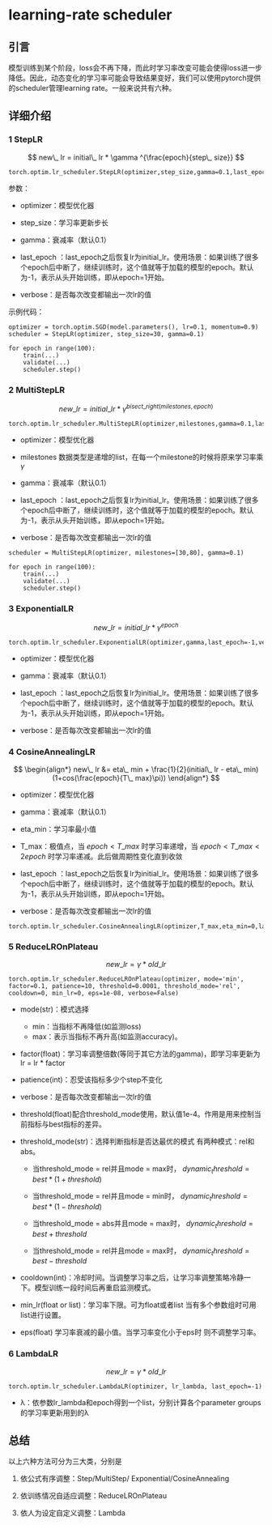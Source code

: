 # learning-rate scheduler

## 引言

模型训练到某个阶段，loss会不再下降，而此时学习率改变可能会使得loss进一步降低。因此，动态变化的学习率可能会导致结果变好，我们可以使用pytorch提供的scheduler管理learning rate。一般来说共有六种。

## 详细介绍

### 1 StepLR

$$
new\_ lr = initial\_ lr * \gamma ^{\frac{epoch}{step\_ size}}
$$



```
torch.optim.lr_scheduler.StepLR(optimizer,step_size,gamma=0.1,last_epoch=-1,verbose=False)
```

参数：

- optimizer：模型优化器

- step_size：学习率更新步长

- gamma：衰减率（默认0.1）

- last_epoch ：last_epoch之后恢复lr为initial_lr。使用场景：如果训练了很多个epoch后中断了，继续训练时，这个值就等于加载的模型的epoch。默认为-1，表示从头开始训练，即从epoch=1开始。

- verbose：是否每次改变都输出一次lr的值

示例代码：

```
optimizer = torch.optim.SGD(model.parameters(), lr=0.1, momentum=0.9)
scheduler = StepLR(optimizer, step_size=30, gamma=0.1)

for epoch in range(100):
    train(...)
    validate(...)
    scheduler.step()
```

### 2 MultiStepLR

$$
new\_ lr=initial \_ lr * \gamma ^{bisect\_ right(milestones,epoch)}
$$

```
torch.optim.lr_scheduler.MultiStepLR(optimizer,milestones,gamma=0.1,last_epoch=-1,verbose=False)
```

- optimizer：模型优化器

- milestones 数据类型是递增的list，在每一个milestone的时候将原来学习率乘 $\gamma$

- gamma：衰减率（默认0.1）

- last_epoch ：last_epoch之后恢复lr为initial_lr。使用场景：如果训练了很多个epoch后中断了，继续训练时，这个值就等于加载的模型的epoch。默认为-1，表示从头开始训练，即从epoch=1开始。

- verbose：是否每次改变都输出一次lr的值


```
scheduler = MultiStepLR(optimizer, milestones=[30,80], gamma=0.1)

for epoch in range(100):
    train(...)
    validate(...)
    scheduler.step()
```

### 3 ExponentialLR

$$
new\_ lr=initial\_ lr* \gamma ^{epoch}
$$

```
torch.optim.lr_scheduler.ExponentialLR(optimizer,gamma,last_epoch=-1,verbose=False)
```

- optimizer：模型优化器

- gamma：衰减率（默认0.1）

- last_epoch ：last_epoch之后恢复lr为initial_lr。使用场景：如果训练了很多个epoch后中断了，继续训练时，这个值就等于加载的模型的epoch。默认为-1，表示从头开始训练，即从epoch=1开始。

- verbose：是否每次改变都输出一次lr的值

### 4 CosineAnnealingLR

$$
\begin{align*}
new\_ lr &= eta\_ min + \frac{1}{2}(initial\_ lr - eta\_ min)(1+cos(\frac{epoch}{T\_ max}\pi))
\end{align*}
$$

- optimizer：模型优化器

- gamma：衰减率（默认0.1）

- eta_min：学习率最小值

- T_max：极值点，当 $epoch<T\_ max$ 时学习率递增，当 $epoch<T\_ max<2epoch$ 时学习率递减。此后做周期性变化直到收敛

- last_epoch ：last_epoch之后恢复lr为initial_lr。使用场景：如果训练了很多个epoch后中断了，继续训练时，这个值就等于加载的模型的epoch。默认为-1，表示从头开始训练，即从epoch=1开始。

- verbose：是否每次改变都输出一次lr的值

```
torch.optim.lr_scheduler.CosineAnnealingLR(optimizer,T_max,eta_min=0,last_epoch=-1,verbose=False)
```

### 5 ReduceLROnPlateau

$$
new\_ lr=\gamma * old\_ lr
$$

```
torch.optim.lr_scheduler.ReduceLROnPlateau(optimizer, mode='min', factor=0.1, patience=10, threshold=0.0001, threshold_mode='rel', cooldown=0, min_lr=0, eps=1e-08, verbose=False)
```

- mode(str)：模式选择
    - min：当指标不再降低(如监测loss)
    - max：表示当指标不再升高(如监测accuracy)。

- factor(float)：学习率调整倍数(等同于其它方法的gamma)，即学习率更新为lr = lr * factor

- patience(int)：忍受该指标多少个step不变化

- verbose：是否每次改变都输出一次lr的值

- threshold(float)配合threshold_mode使用，默认值1e-4。作用是用来控制当前指标与best指标的差异。

- threshold_mode(str)：选择判断指标是否达最优的模式 有两种模式：rel和abs。

    - 当threshold_mode = rel并且mode = max时， $dynamic_threshold = best * ( 1 + threshold )$

    - 当threshold_mode = rel并且mode = min时， $dynamic_threshold = best * ( 1 - threshold )$

    - 当threshold_mode = abs并且mode = max时， $dynamic_threshold = best + threshold$

    - 当threshold_mode = rel并且mode = max时， $dynamic_threshold = best - threshold$

- cooldown(int)：冷却时间。当调整学习率之后，让学习率调整策略冷静一下。模型训练一段时间后再重启监测模式。

- min_lr(float or list)：学习率下限。可为float或者list 当有多个参数组时可用list进行设置。

- eps(float) 学习率衰减的最小值。当学习率变化小于eps时 则不调整学习率。

### 6 LambdaLR
$$
new\_ lr=\gamma * old\_ lr
$$

```
torch.optim.lr_scheduler.LambdaLR(optimizer, lr_lambda, last_epoch=-1)
```

- λ：依参数lr_lambda和epoch得到一个list，分别计算各个parameter groups的学习率更新用到的λ

## 总结
以上六种方法可分为三大类，分别是

1. 依公式有序调整：Step/MultiStep/ Exponential/CosineAnnealing

2. 依训练情况自适应调整：ReduceLROnPlateau

3. 依人为设定自定义调整：Lambda





